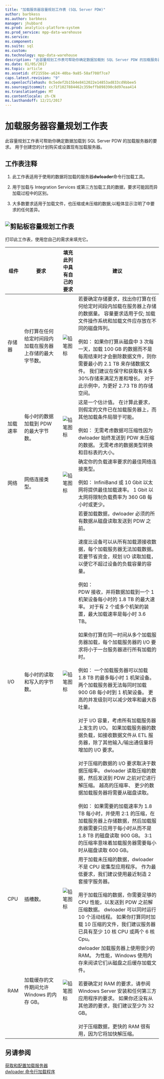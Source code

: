 ```yaml
---
title: "加载服务器容量规划工作表 (SQL Server PDW)"
author: barbkess
ms.author: barbkess
manager: jhubbard
ms.prod: analytics-platform-system
ms.prod_service: mpp-data-warehouse
ms.service: 
ms.component: 
ms.suite: sql
ms.custom: 
ms.technology: mpp-data-warehouse
description: "此容量规划工作表可帮助你确定数据加载到 SQL Server PDW 的加载服务器的要求。"
ms.date: 01/05/2017
ms.topic: article
ms.assetid: df2155be-a624-40ba-9a85-58af708f7ce7
caps.latest.revision: "9"
ms.openlocfilehash: 0c5edef2b15b4e8412022e14853ad833cd9bbee5
ms.sourcegitcommit: cc71f1027884462c359effb898390c8d97eaa414
ms.translationtype: MT
ms.contentlocale: zh-CN
ms.lasthandoff: 12/21/2017
---
```

# <a name="loading-server-capacity-planning-worksheet"></a>加载服务器容量规划工作表
此容量规划工作表可帮助你确定数据加载到 SQL Server PDW 的加载服务器的要求。 用于创建您的计划购买或设置现有加载服务器。  
  
## <a name="worksheet-notes"></a>工作表注释
  
1.  此工作表适用于使用的数据将加载的服务器**dwloader**命令行加载工具。  
  
2.  用于加载与 Integration Services 或第三方加载工具的数据，要求可能因而异加载过程中的区别。  
  
3.  大多数要求适用于加载文件，也压缩或未压缩的数据;以粗体显示注明了中要求的任何差异。  
  
## <a name="clipboardmediaclipboard-iconpng-clipboard-capacity-planning-worksheet"></a>![剪贴板](media/clipboard-icon.png "剪贴板")容量规划工作表  
  
打印此工作表，使用您自己的需求来填充它。  
  
|组件|要求|填充此列中具有自己的要求|建议|  
|-------------|---------------|--------------------------------------------------|-------------------|  
|存储器|你打算在任何给定时间段内加载在服务器上存储的最大字节数。|![铅笔图标](media/pencil-icon.png "铅笔图标")|若要确定存储要求，找出你打算在任何给定时间段内加载在服务器上存储的数据量。  容量要求适用于仅; 加载文件操作系统和加载文件应存放在不同的磁盘阵列。<br /><br />例如： 如果你打算从磁盘中 3 次每一天，加载 100 GB 的数据而不是每周结束时才会删除数据文件，则你需要最小的 2.1 TB 来存储数据文件。 我们建议在保守和获取有关多 30%存储来满足方差和增长。  对于此示例中，为更好 2.73 TB 的存储空间。|  
|加载速率|每小时的数据加载到 PDW 的最大字节数。|![铅笔图标](media/pencil-icon.png "铅笔图标")|这是一个估计值。 在计算此要求，则假定的文件已在加载服务器上，而其他加载条件局限于可能。<br /><br />例如： 无需考虑数据可压缩性因为 dwloader 始终发送到 PDW 未压缩的数据。 无需考虑的数据类型转换和目标表的大小。|  
|网络|网络连接类型。|![铅笔图标](media/pencil-icon.png "铅笔图标")|确定你的负载速率要求的最佳网络连接类型。<br /><br />例如： InfiniBand 或 10 Gbit 以太网将提供最佳加载速率。 1 Gbit 以太网将限制负载费率为 360 GB 每小时或更少。|  
|I/O|每小时的读取和写入的字节数。|![铅笔图标](media/pencil-icon.png "铅笔图标")|若要加载数据，dwloader 必须的所有数据从磁盘读取发送到 PDW 之前。<br /><br />速度比设备可以从所有加载源接收数据，每个加载服务器无法加载数据。 若要节省资金，规划 I/O 读取加载，以便它不超过设备的负载容量的容量。<br /><br />例如：<br />PDW 接收，并将数据加载到一个 1 机架设备每小时的 1.8 TB 的最大速率。 对于有 2 个或多个机架的装置，最大加载速率是每小时 3.6 TB。<br /><br />如果你打算在同一时间从多个加载服务器加载，每个加载服务器的 I/O 要求将小于一台服务器进行所有加载的时。<br /><br />例如： 一个加载服务器可以加载 1.8 TB 的最多每小时 1 机架设备。 两个加载服务器无法每同时加载 900 GB 每小时到 1 机架设备。 更高的并发级别可以减少效率和最大吞吐量。<br /><br />对于 I/O 容量，考虑所有加载服务器上发生的 I/O。 如果加载服务器的数据负载，如接收数据文件从 ETL 服务器，除了其他输入/输出通信量将增加的 I/O 要求。<br /><br />对于压缩的数据的 I/O 要求取决于数据压缩率。 dwloader 读取压缩的数据，然后发送到 PDW 之前对它进行解压缩。 越高的压缩率、 更少的数据加载服务器将需要从磁盘读取。<br /><br />例如： 如果需要的加载速率为 1.8 TB 每小时，并使用 2:1 的压缩，在加载服务器上存储数据，然后加载服务器需要只应用于每小时从而不是 1.8 TB 的磁盘读取 900 GB。 3:1 的压缩率意味着加载服务器需要每小时从磁盘读取 600 GB。|  
|CPU|插槽数。|![铅笔图标](media/pencil-icon.png "铅笔图标")|用于加载未压缩的数据，dwloader 不是 CPU 密集型应用程序。  作为最低要求，我们建议使用最近制造 2 套接字服务器。<br /><br />用于加载压缩的数据，你需要足够的 CPU 性能，以发送到 PDW 之前解压缩数据。 dwloader 可以同时运行 10 个活动线程。 如果你打算同时加载 10 压缩的文件，我们建议服务器已具有至少 10 核 CPU 或两个 6 核 Cpu。|  
|RAM|加载缓存的文件期间允许 Windows 的内存 GB。|![铅笔图标](media/pencil-icon.png "铅笔图标")|dwloader 加载服务器上使用很少的 RAM。 为性能，Windows 使用内存来阅读它们从磁盘之后缓存加载文件。<br /><br />若要确定对 RAM 的要求，请参阅 Windows Server 安装和任何第三方应用程序的要求。 如果你还没有从其他源的要求，我们建议至少为 32 GB。<br /><br />对于压缩数据，更快的 RAM 很有用，因为它将加快解压缩。|  
  
## <a name="see-also"></a>另请参阅  
[获取和配置加载服务器](acquire-and-configure-loading-server.md)  
[dwloader 命令行加载程序](dwloader.md)  
  
